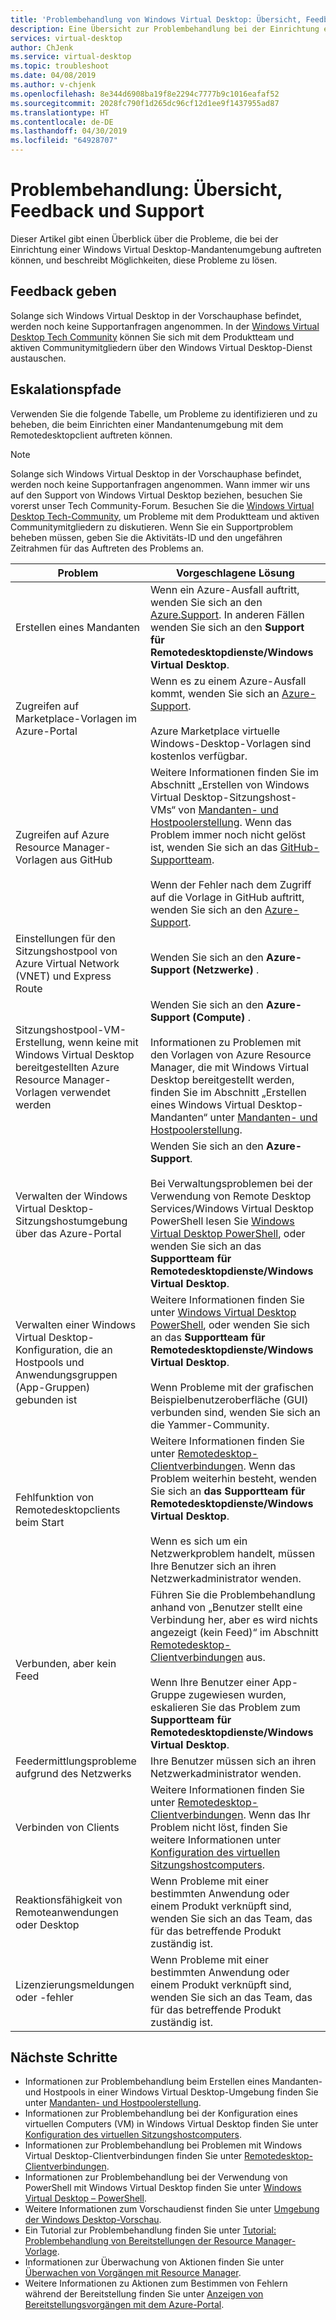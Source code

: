 ```yaml
---
title: 'Problembehandlung von Windows Virtual Desktop: Übersicht, Feedback und Support – Azure'
description: Eine Übersicht zur Problembehandlung bei der Einrichtung einer Windows Virtual Desktop-Mandantenumgebung.
services: virtual-desktop
author: ChJenk
ms.service: virtual-desktop
ms.topic: troubleshoot
ms.date: 04/08/2019
ms.author: v-chjenk
ms.openlocfilehash: 8e344d6908ba19f8e2294c7777b9c1016eafaf52
ms.sourcegitcommit: 2028fc790f1d265dc96cf12d1ee9f1437955ad87
ms.translationtype: HT
ms.contentlocale: de-DE
ms.lasthandoff: 04/30/2019
ms.locfileid: "64928707"
---
```

# <a name="troubleshooting-overview-feedback-and-support"></a>Problembehandlung: Übersicht, Feedback und Support

Dieser Artikel gibt einen Überblick über die Probleme, die bei der Einrichtung einer Windows Virtual Desktop-Mandantenumgebung auftreten können, und beschreibt Möglichkeiten, diese Probleme zu lösen.

## <a name="provide-feedback"></a>Feedback geben

Solange sich Windows Virtual Desktop in der Vorschauphase befindet, werden noch keine Supportanfragen angenommen. In der [Windows Virtual Desktop Tech Community](https://techcommunity.microsoft.com/t5/Windows-Virtual-Desktop/bd-p/WindowsVirtualDesktop) können Sie sich mit dem Produktteam und aktiven Communitymitgliedern über den Windows Virtual Desktop-Dienst austauschen.

## <a name="escalation-tracks"></a>Eskalationspfade

Verwenden Sie die folgende Tabelle, um Probleme zu identifizieren und zu beheben, die beim Einrichten einer Mandantenumgebung mit dem Remotedesktopclient auftreten können.

>[!NOTE]
>Solange sich Windows Virtual Desktop in der Vorschauphase befindet, werden noch keine Supportanfragen angenommen. Wann immer wir uns auf den Support von Windows Virtual Desktop beziehen, besuchen Sie vorerst unser Tech Community-Forum. Besuchen Sie die [Windows Virtual Desktop Tech-Community](https://techcommunity.microsoft.com/t5/Windows-Virtual-Desktop/bd-p/WindowsVirtualDesktop), um Probleme mit dem Produktteam und aktiven Communitymitgliedern zu diskutieren. Wenn Sie ein Supportproblem beheben müssen, geben Sie die Aktivitäts-ID und den ungefähren Zeitrahmen für das Auftreten des Problems an.

| **Problem**                                                            | **Vorgeschlagene Lösung**  |
|----------------------------------------------------------------------|-------------------------------------------------|
| Erstellen eines Mandanten                                                    | Wenn ein Azure-Ausfall auftritt, wenden Sie sich an den [Azure.Support](https://azure.microsoft.com/support/options/). In anderen Fällen wenden Sie sich an den **Support für Remotedesktopdienste/Windows Virtual Desktop**.|
| Zugreifen auf Marketplace-Vorlagen im Azure-Portal       | Wenn es zu einem Azure-Ausfall kommt, wenden Sie sich an [Azure-Support](https://azure.microsoft.com/support/options/). <br> <br> Azure Marketplace virtuelle Windows-Desktop-Vorlagen sind kostenlos verfügbar.|
| Zugreifen auf Azure Resource Manager-Vorlagen aus GitHub                                  | Weitere Informationen finden Sie im Abschnitt „Erstellen von Windows Virtual Desktop-Sitzungshost-VMs“ von [Mandanten- und Hostpoolerstellung](troubleshoot-set-up-issues.md). Wenn das Problem immer noch nicht gelöst ist, wenden Sie sich an das [GitHub-Supportteam](https://github.com/contact). <br> <br> Wenn der Fehler nach dem Zugriff auf die Vorlage in GitHub auftritt, wenden Sie sich an den [Azure-Support](https://azure.microsoft.com/support/options/).|
| Einstellungen für den Sitzungshostpool von Azure Virtual Network (VNET) und Express Route               | Wenden Sie sich an den **Azure-Support (Netzwerke)** . |
| Sitzungshostpool-VM-Erstellung, wenn keine mit Windows Virtual Desktop bereitgestellten Azure Resource Manager-Vorlagen verwendet werden | Wenden Sie sich an den **Azure-Support (Compute)** . <br> <br> Informationen zu Problemen mit den Vorlagen von Azure Resource Manager, die mit Windows Virtual Desktop bereitgestellt werden, finden Sie im Abschnitt „Erstellen eines Windows Virtual Desktop-Mandanten“ unter [Mandanten- und Hostpoolerstellung](troubleshoot-set-up-issues.md). |
| Verwalten der Windows Virtual Desktop-Sitzungshostumgebung über das Azure-Portal    | Wenden Sie sich an den **Azure-Support**. <br> <br> Bei Verwaltungsproblemen bei der Verwendung von Remote Desktop Services/Windows Virtual Desktop PowerShell lesen Sie [Windows Virtual Desktop PowerShell](troubleshoot-powershell.md), oder wenden Sie sich an das **Supportteam für Remotedesktopdienste/Windows Virtual Desktop**. |
| Verwalten einer Windows Virtual Desktop-Konfiguration, die an Hostpools und Anwendungsgruppen (App-Gruppen) gebunden ist      | Weitere Informationen finden Sie unter [Windows Virtual Desktop PowerShell](troubleshoot-powershell.md), oder wenden Sie sich an das **Supportteam für Remotedesktopdienste/Windows Virtual Desktop**. <br> <br> Wenn Probleme mit der grafischen Beispielbenutzeroberfläche (GUI) verbunden sind, wenden Sie sich an die Yammer-Community.|
| Fehlfunktion von Remotedesktopclients beim Start                                                 | Weitere Informationen finden Sie unter [Remotedesktop-Clientverbindungen](troubleshoot-client-connection.md). Wenn das Problem weiterhin besteht, wenden Sie sich an **das Supportteam für Remotedesktopdienste/Windows Virtual Desktop**.  <br> <br> Wenn es sich um ein Netzwerkproblem handelt, müssen Ihre Benutzer sich an ihren Netzwerkadministrator wenden. |
| Verbunden, aber kein Feed                                                                 | Führen Sie die Problembehandlung anhand von „Benutzer stellt eine Verbindung her, aber es wird nichts angezeigt (kein Feed)“ im Abschnitt [Remotedesktop-Clientverbindungen](troubleshoot-client-connection.md) aus. <br> <br> Wenn Ihre Benutzer einer App-Gruppe zugewiesen wurden, eskalieren Sie das Problem zum **Supportteam für Remotedesktopdienste/Windows Virtual Desktop**. |
| Feedermittlungsprobleme aufgrund des Netzwerks                                            | Ihre Benutzer müssen sich an ihren Netzwerkadministrator wenden. |
| Verbinden von Clients                                                                    | Weitere Informationen finden Sie unter [Remotedesktop-Clientverbindungen](troubleshoot-client-connection.md). Wenn das Ihr Problem nicht löst, finden Sie weitere Informationen unter [Konfiguration des virtuellen Sitzungshostcomputers](troubleshoot-vm-configuration.md). |
| Reaktionsfähigkeit von Remoteanwendungen oder Desktop                                      | Wenn Probleme mit einer bestimmten Anwendung oder einem Produkt verknüpft sind, wenden Sie sich an das Team, das für das betreffende Produkt zuständig ist. |
| Lizenzierungsmeldungen oder -fehler                                                          | Wenn Probleme mit einer bestimmten Anwendung oder einem Produkt verknüpft sind, wenden Sie sich an das Team, das für das betreffende Produkt zuständig ist. |

## <a name="next-steps"></a>Nächste Schritte

- Informationen zur Problembehandlung beim Erstellen eines Mandanten- und Hostpools in einer Windows Virtual Desktop-Umgebung finden Sie unter [Mandanten- und Hostpoolerstellung](troubleshoot-set-up-issues.md).
- Informationen zur Problembehandlung bei der Konfiguration eines virtuellen Computers (VM) in Windows Virtual Desktop finden Sie unter [Konfiguration des virtuellen Sitzungshostcomputers](troubleshoot-vm-configuration.md).
- Informationen zur Problembehandlung bei Problemen mit Windows Virtual Desktop-Clientverbindungen finden Sie unter [Remotedesktop-Clientverbindungen](troubleshoot-client-connection.md).
- Informationen zur Problembehandlung bei der Verwendung von PowerShell mit Windows Virtual Desktop finden Sie unter [Windows Virtual Desktop – PowerShell](troubleshoot-powershell.md).
- Weitere Informationen zum Vorschaudienst finden Sie unter [Umgebung der Windows Desktop-Vorschau](https://docs.microsoft.com/azure/virtual-desktop/environment-setup).
- Ein Tutorial zur Problembehandlung finden Sie unter [Tutorial: Problembehandlung von Bereitstellungen der Resource Manager-Vorlage](https://docs.microsoft.com/azure/azure-resource-manager/resource-manager-tutorial-troubleshoot).
- Informationen zur Überwachung von Aktionen finden Sie unter [Überwachen von Vorgängen mit Resource Manager](https://docs.microsoft.com/azure/azure-resource-manager/resource-group-audit).
- Weitere Informationen zu Aktionen zum Bestimmen von Fehlern während der Bereitstellung finden Sie unter [Anzeigen von Bereitstellungsvorgängen mit dem Azure-Portal](https://docs.microsoft.com/azure/azure-resource-manager/resource-manager-deployment-operations).